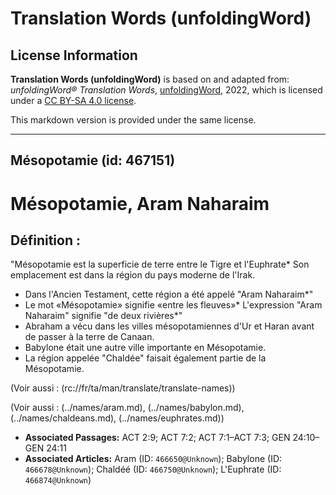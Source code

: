 # Translation Words (unfoldingWord)

## License Information

**Translation Words (unfoldingWord)** is based on and adapted from: _unfoldingWord® Translation Words_, [unfoldingWord](https://unfoldingword.org/utw), 2022, which is licensed under a [CC BY-SA 4.0 license](https://creativecommons.org/licenses/by-sa/4.0/legalcode.en).

This markdown version is provided under the same license.



--------------------------------

## Mésopotamie (id: 467151)

Mésopotamie, Aram Naharaim
==========================

Définition :
------------

"Mésopotamie est la superficie de terre entre le Tigre et l'Euphrate\* Son emplacement est dans la région du pays moderne de l'Irak.

* Dans l'Ancien Testament, cette région a été appelé "Aram Naharaim\*"
* Le mot «Mésopotamie» signifie «entre les fleuves»\* L'expression "Aram Naharaim" signifie "de deux rivières\*"
* Abraham a vécu dans les villes mésopotamiennes d'Ur et Haran avant de passer à la terre de Canaan.
* Babylone était une autre ville importante en Mésopotamie.
* La région appelée "Chaldée" faisait également partie de la Mésopotamie.

(Voir aussi : (rc://fr/ta/man/translate/translate\-names))

(Voir aussi : (../names/aram.md), (../names/babylon.md), (../names/chaldeans.md), (../names/euphrates.md))

* **Associated Passages:** ACT 2:9; ACT 7:2; ACT 7:1–ACT 7:3; GEN 24:10–GEN 24:11
* **Associated Articles:** Aram (ID: `466650@Unknown`); Babylone (ID: `466678@Unknown`); Chaldéé  (ID: `466750@Unknown`); L'Euphrate (ID: `466874@Unknown`)

